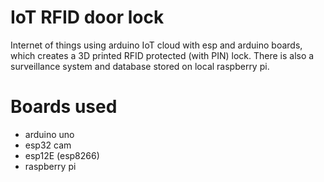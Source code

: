 # IoT RFID door lock
Internet of things using arduino IoT cloud with esp and arduino boards, which creates a 3D printed RFID protected (with PIN) lock. There is also a surveillance system and database stored on local raspberry pi.

# Boards used
- arduino uno
- esp32 cam
- esp12E (esp8266)
- raspberry pi